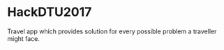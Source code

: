 # HackDTU2017
  Travel app which provides solution for every possible problem a traveller might face.

